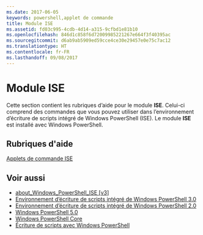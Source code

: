 ```yaml
---
ms.date: 2017-06-05
keywords: powershell,applet de commande
title: Module ISE
ms.assetid: fd03c995-4cdb-4d14-a315-9cfbd1e81b10
ms.openlocfilehash: 846d1c858f6d72009985221267e664f3f40395ac
ms.sourcegitcommit: d6ab9ab5909ed59cce4ce30e29457e0e75c7ac12
ms.translationtype: HT
ms.contentlocale: fr-FR
ms.lasthandoff: 09/08/2017
---
```

# <a name="ise-module"></a>Module ISE
Cette section contient les rubriques d’aide pour le module **ISE**. Celui-ci comprend des commandes que vous pouvez utiliser dans l’environnement d’écriture de scripts intégré de Windows PowerShell (ISE). Le module **ISE** est installé avec Windows PowerShell.

## <a name="help-topics"></a>Rubriques d'aide
[Applets de commande ISE](http://go.microsoft.com/fwlink/?LinkID=254686)

## <a name="see-also"></a>Voir aussi
- [about_Windows_PowerShell_ISE [v3]](https://technet.microsoft.com/en-us/library/dfa54d47-60c6-4fff-8197-c747e8d411bb)
- [Environnement d’écriture de scripts intégré de Windows PowerShell 3.0](http://go.microsoft.com/fwlink/?LinkId=254681)
- [Environnement d’écriture de scripts intégré de Windows PowerShell 2.0](http://go.microsoft.com/fwlink/?LinkID=238569)
- [Windows PowerShell 5.0](../../whats-new/What-s-New-in-Windows-PowerShell-50.md)
- [Windows PowerShell Core](https://technet.microsoft.com/en-us/library/4b75f1e4-f327-48f3-92ab-bf5435094d41)
- [Écriture de scripts avec Windows PowerShell](../../getting-started/fundamental/Scripting-with-Windows-PowerShell.md)

